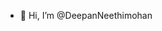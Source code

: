 - 👋 Hi, I’m @DeepanNeethimohan

<!---
DeepanNeethimohan/DeepanNeethimohan is a ✨ special ✨ repository because its `README.md` (this file) appears on your GitHub profile.
You can click the Preview link to take a look at your changes.
--->

